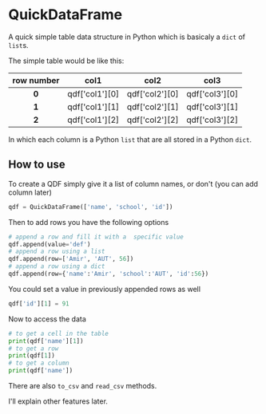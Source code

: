 # QuickDataFrame
A quick simple table data structure in Python which is basicaly a `dict` of `list`s.

The simple table would be like this:

| row number | col1           | col2           | col3           |
| :--------: | :------------: | :------------: | :------------: |
| **0**      | qdf['col1'][0] | qdf['col2'][0] | qdf['col3'][0] |
| **1**      | qdf['col1'][1] | qdf['col2'][1] | qdf['col3'][1] |
| **2**      | qdf['col1'][2] | qdf['col2'][2] | qdf['col3'][2] |

In which each column is a Python `list` that are all stored in a Python `dict`.

## How to use
To create a QDF simply give it a list of column names, or don't (you can add column later)

```python
qdf = QuickDataFrame(['name', 'school', 'id'])
```


Then to add rows you have the following options
```python
# append a row and fill it with a  specific value
qdf.append(value='def')
# append a row using a list
qdf.append(row=['Amir', 'AUT', 56])
# append a row using a dict
qdf.append(row={'name':'Amir', 'school':'AUT', 'id':56})
```
You could set a value in previously appended rows as well
```python
qdf['id'][1] = 91
```
Now to access the data
```python
# to get a cell in the table
print(qdf['name'][1])
# to get a row
print(qdf[1])
# to get a column
print(qdf['name'])
```
There are also `to_csv` and `read_csv` methods.


I'll explain other features later.
